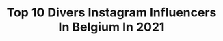 ---
title: Top 10 Divers Instagram Influencers In Belgium In 2021
description: >-
  Find top divers Instagram influencers in Belgium in 2021. Most popular hashtags: #nature #beautifuldestinations #belgium #lockdown.
platform: Instagram
hits: 8
text_top: Identify the most popular Instagram profiles on inBeat.
text_bottom: Our platform aggregates 8 Instagram influencers like this in Belgium for you to contact.
profiles:
  - username: "arnequinze"
    fullname: >-
      Arne Quinze
    bio: >-
      Welcome to my world - Profile pic: @maksrichterfotograf - Discover the Chroma sculptures in my garden:
    location: "Belgium"
    followers: 33323
    engagement: 151
    commentsToLikes: 0.032111
    id: ck0w3aycbsguy0i1911fxkdxo
    verified: false
    hashtags: "#exhibition, #mygarden, #arnequinze, #inspiration"
  - username: "simon_ptt"
    fullname: >-
      Simon
    bio: >-
      • Belgium 📍 • Drawing & Painting✏️ • Lawyer⚖️ • Saxophone🎷
    location: "Belgium"
    followers: 3002
    engagement: 3643
    commentsToLikes: 0.036801
    id: ckaosjfo6rr170i78dsgyqhtf
    verified: false
    hashtags: "#art, #boyswithplants, #shadow, #maleportrait"
  - username: "mybookishempire"
    fullname: >-
      Céline | 🇧🇪 | 25 | she/her
    bio: >-
      💬 YA-novel enthusiast 💥 Talk nerdy to me 📎 If I mention 'link in bio' in my caption: this is the one 👇
    location: "Belgium"
    followers: 2101
    engagement: 1816
    commentsToLikes: 0.155979
    id: ckaozaou1l14x0i784d3a1fw5
    verified: false
    hashtags: "#belgianbookblogger, #bookreview, #readersareleaders, #tbr"
  - username: "jeneveuxpasdenfant"
    fullname: >-
      Bettina Zourli
    bio: >-
      🚫 Moins de pression sociale, plus de self-love ! 🧘🏼‍♀️ #Autrice, #féministe et #childfree ♀️ Créatrice de la @fem.box !
    location: "Belgium"
    followers: 6168
    engagement: 779
    commentsToLikes: 0.101315
    id: ck14jfepyk23h0i19m1ouusls
    verified: false
    hashtags: "#jefaiscequejeveux, #emancipation, #patriarcat, #childfree"
  - username: "welowcook"
    fullname: >-
      WelOwcook ~ Food Blogger
    bio: >-
      🇧🇪Belgian 🇧🇪 〰️ 🥰 #food addict 〰️ 👩‍🍳 They said «  Eat your colours » and here I am 🍴
    location: "Belgium"
    followers: 8505
    engagement: 426
    commentsToLikes: 0.077704
    id: ck13d6g8p3wqd0i19oxcl6olh
    verified: false
    hashtags: "#rice, #cuisinesimple, #legumesdesaison, #regimeusemotiv"
  - username: "maartenvda"
    fullname: >-
      Maarten Van der Auwera
    bio: >-
      📍Antwerp, Belgium 📚UA Master of Physiotherapy& Rehabilitation Sciences 🏝Bringing the Sea to the Streets 👻Maartenvda1 🔜 France
    location: "Belgium"
    followers: 8734
    engagement: 1440
    commentsToLikes: 0.174286
    id: ck55ll4yg1tsz0i113p90q0ik
    verified: false
    hashtags: "#fallphotography, #musiclovers, #portraitphotography, #zalandostyle"
  - username: "jamy_fotografs"
    fullname: >-
      Jameel Akhtar 🇮🇳
    bio: >-
      Love travelling and photography. Photos of my travel. 📸📱 📍 Mechelen, Belgium 🇧🇪 🌏 Travel 🇮🇳
    location: "Belgium"
    followers: 4741
    engagement: 2243
    commentsToLikes: 0.040796
    id: ck5bx04qtmr3t0i1172vkn96p
    verified: false
    hashtags: "#spain, #skyline, #beautifuldestinations, #2800love"
  - username: "jvandescure"
    fullname: >-
      Jacques Vandescure
    bio: >-
      I MISS YOU "UNCLE BJ" ✊🏾💯❤️ 🏆San Antonio SPURS - Former Scout 🎬FOR COLLABORATION&PROMOTION SEND ME A DM
    location: "Belgium"
    followers: 37472
    engagement: 547
    commentsToLikes: 0.009614
    id: ckf5kwreknjdt0j23dywfnj0c
    verified: false
    hashtags: "#dunk, #basketballneverstops, #ilovebasketballtv, #basketball"
---